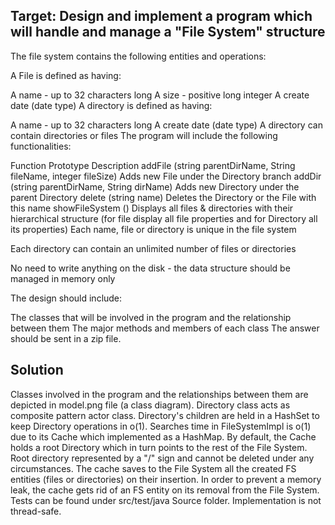 ## Target: Design and implement a program which will handle and manage a "File System" structure

The file system contains the following entities and operations:

A File is defined as having:

A name - up to 32 characters long
A size - positive long integer
A create date (date type)
A directory is defined as having:

A name - up to 32 characters long
A create date (date type)
A directory can contain directories or files
The program will include the following functionalities:

Function Prototype	Description
addFile (string parentDirName, String fileName, integer fileSize)	Adds new File under the Directory branch
addDir (string parentDirName, String dirName)	Adds new Directory under the parent Directory
delete (string name)	Deletes the Directory or the File with this name
showFileSystem ()	Displays all files & directories with their hierarchical structure (for file display all file properties and for Directory all its properties)
Each name, file or directory is unique in the file system

Each directory can contain an unlimited number of files or directories

No need to write anything on the disk - the data structure should be managed in memory only

The design should include:

The classes that will be involved in the program and the relationship between them
The major methods and members of each class
The answer should be sent in a zip file.

## Solution

Classes involved in the program and the relationships between them are depicted in model.png file (a class diagram).
Directory class acts as composite pattern actor class.
Directory's children are held in a HashSet to keep Directory operations in o(1).
Searches time in FileSystemImpl is o(1) due to its Cache which implemented as a HashMap.
By default, the Cache holds a root Directory which in turn points to the rest of the File System.
Root directory represented by a "/" sign and cannot be deleted under any circumstances.
The cache saves to the File System all the created FS entities (files or directories) on their insertion.
In order to prevent a memory leak, the cache gets rid of an FS entity on its removal from the File System.
Tests can be found under src/test/java Source folder.
Implementation is not thread-safe.
